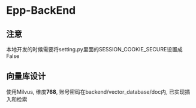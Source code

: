 # Epp-BackEnd

## 注意

本地开发的时候需要将setting.py里面的SESSION_COOKIE_SECURE设置成False

## 向量库设计

使用Milvus, 维度**768**, 账号密码在backend/vector_database/doc内, 已实现插入和检索
